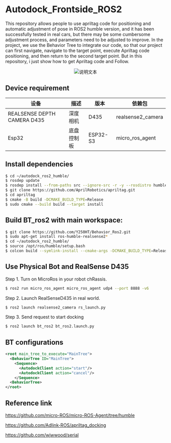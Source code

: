 # Autodock_Frontside_ROS2
This repository allows people to use apriltag code for positioning and automatic adjustment of pose in ROS2 humble version, and it has been successfully tested in real cars, but there may be some cumbersome adjustment process, and parameters need to be adjusted to improve. In the project, we use the Behavior Tree to integrate our code, so that our project can first navigate, navigate to the target point, execute Apriltag code positioning, and then return to the second target point. But in this repository, i just show how to get Apriltag code and Follow.

<p align="center">
  <img src="readme_source/readme1.gif" alt="说明文本">
</p>

## Device requirement
| 设备 | 描述               | 版本   | 依赖包     |
|----------|--------------------|--------|------------|
| REALSENSE DEPTH  CAMERA D435   | 深度相机    | D435   | realsense2_camera |
| Esp32   | 底盘控制板    | ESP32-S3   | micro_ros_agent |

## Install dependencies
```bash
$ cd ~/autodock_ros2_humble/
$ rosdep update
$ rosdep install --from-paths src --ignore-src -r -y --rosdistro humble
$ git clone https://github.com/AprilRobotics/apriltag.git
$ cd apriltag
$ cmake -B build -DCMAKE_BUILD_TYPE=Release
$ sudo cmake --build build --target install
```

## Build BT_ros2 with main workspace:

```bash
$ git clone https://github.com/Y250HT/Behavior_Ros2.git
$ sudo apt-get install ros-humble-realsense2*
$ cd ~/autodock_ros2_humble/
$ source /opt/ros/humble/setup.bash
$ colcon build --symlink-install --cmake-args -DCMAKE_BUILD_TYPE=Release
```

## Use Physical Bot and RealSense D435

Step 1. Turn on MicroRos in your robot chRassis.

```bash
$ ros2 run micro_ros_agent micro_ros_agent udp4 --port 8888 -v6
```

Step 2. Launch RealSenseD435 in real world.

```bash
$ ros2 launch realsense2_camera rs_launch.py
```

Step 3. Send request to start docking

```bash
$ ros2 launch bt_ros2 bt_ros2.launch.py
```

## BT configurations

```xml
<root main_tree_to_execute="MainTree">
  <BehaviorTree ID="MainTree">
    <Sequence>
      <AutodockClient action="start"/>
      <AutodockClient action="cancel"/>
    </Sequence>
  <BehaviorTree>
</root>
```

## Reference link
https://github.com/micro-ROS/micro-ROS-Agent/tree/humble

https://github.com/Adlink-ROS/apriltag_docking

https://github.com/wjwwood/serial


